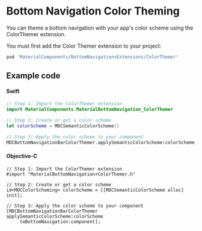 <!--docs:
title: "Color Theming"
layout: detail
section: components
excerpt: "How to theme Bottom Navigation using the Material Design color system."
iconId: bottom_navigation
path: /catalog/bottomnavigation/color-theming/
-->

# Bottom Navigation Color Theming

You can theme a bottom navigation with your app's color scheme using the ColorThemer extension.

You must first add the Color Themer extension to your project:

``` bash
pod 'MaterialComponents/BottomNavigation+Extensions/ColorThemer'
```

## Example code

<!--<div class="material-code-render" markdown="1">-->
#### Swift
``` swift
// Step 1: Import the ColorThemer extension
import MaterialComponents.MaterialBottomNavigation_ColorThemer

// Step 2: Create or get a color scheme
let colorScheme = MDCSemanticColorScheme()

// Step 3: Apply the color scheme to your component
MDCBottomNavigationBarColorThemer.applySemanticColorScheme(colorScheme, to: component)
```

#### Objective-C

``` objc
// Step 1: Import the ColorThemer extension
#import "MaterialBottomNavigation+ColorThemer.h"

// Step 2: Create or get a color scheme
id<MDCColorScheming> colorScheme = [[MDCSemanticColorScheme alloc] init];

// Step 3: Apply the color scheme to your component
[MDCBottomNavigationBarColorThemer applySemanticColorScheme:colorScheme
     toBottomNavigation:component];
```
<!--</div>-->
